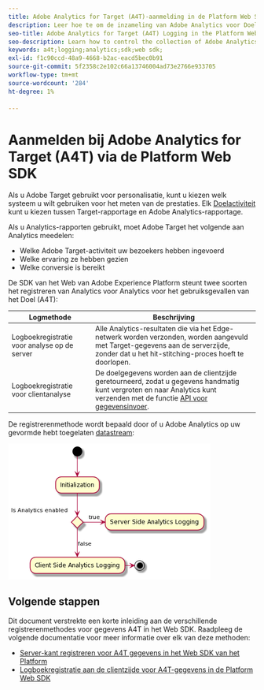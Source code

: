 ```yaml
---
title: Adobe Analytics for Target (A4T)-aanmelding in de Platform Web SDK
description: Leer hoe te om de inzameling van Adobe Analytics voor Doel (A4T) gegevens te controleren gebruikend het Web SDK van het Experience Platform.
seo-title: Adobe Analytics for Target (A4T) Logging in the Platform Web SDK
seo-description: Learn how to control the collection of Adobe Analytics for Target (A4T) data using the Experience Platform Web SDK.
keywords: a4t;logging;analytics;sdk;web sdk;
exl-id: f1c90ccd-48a9-4668-b2ac-eacd5bec0b91
source-git-commit: 5f2358c2e102c66a13746004ad73e2766e933705
workflow-type: tm+mt
source-wordcount: '284'
ht-degree: 1%

---
```


# Aanmelden bij Adobe Analytics for Target (A4T) via de Platform Web SDK

Als u Adobe Target gebruikt voor personalisatie, kunt u kiezen welk systeem u wilt gebruiken voor het meten van de prestaties. Elk [Doelactiviteit](https://experienceleague.adobe.com/docs/target/using/activities/target-activities-guide.html) kunt u kiezen tussen Target-rapportage en Adobe Analytics-rapportage.

Als u Analytics-rapporten gebruikt, moet Adobe Target het volgende aan Analytics meedelen:

* Welke Adobe Target-activiteit uw bezoekers hebben ingevoerd
* Welke ervaring ze hebben gezien
* Welke conversie is bereikt

De SDK van het Web van Adobe Experience Platform steunt twee soorten het registreren van Analytics voor Analytics voor het gebruiksgevallen van het Doel (A4T):

| Logmethode | Beschrijving |
| --- | --- |
| Logboekregistratie voor analyse op de server | Alle Analytics-resultaten die via het Edge-netwerk worden verzonden, worden aangevuld met Target-gegevens aan de serverzijde, zonder dat u het hit-stitching-proces hoeft te doorlopen. |
| Logboekregistratie voor clientanalyse | De doelgegevens worden aan de clientzijde geretourneerd, zodat u gegevens handmatig kunt vergroten en naar Analytics kunt verzenden met de functie [API voor gegevensinvoer](https://experienceleague.adobe.com/docs/analytics/import/c-data-insertion-api.html). |

De registrerenmethode wordt bepaald door of u Adobe Analytics op uw gevormde hebt toegelaten [datastream](../../../../datastreams/overview.md):

![Beslissingsstroom voor de registratiemethode](../assets/analytics-logging.png)

## Volgende stappen

Dit document verstrekte een korte inleiding aan de verschillende registrerenmethodes voor gegevens A4T in het Web SDK. Raadpleeg de volgende documentatie voor meer informatie over elk van deze methoden:

* [Server-kant registreren voor A4T gegevens in het Web SDK van het Platform](./server-side.md)
* [Logboekregistratie aan de clientzijde voor A4T-gegevens in de Platform Web SDK](./client-side.md)
